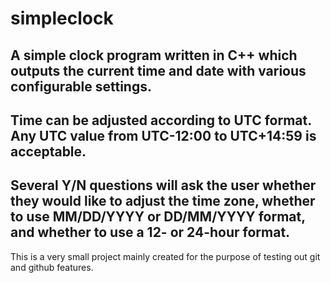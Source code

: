 # simpleclock
A simple clock program written in C++ which outputs the current time and date with various configurable settings.
---
Time can be adjusted according to UTC format. Any UTC value from UTC-12:00 to UTC+14:59 is acceptable.
---
Several Y/N questions will ask the user whether they would like to adjust the time zone, whether to use MM/DD/YYYY or DD/MM/YYYY format, and whether to use a 12- or 24-hour format.
---
This is a very small project mainly created for the purpose of testing out git and github features.
